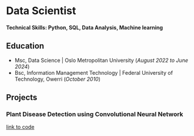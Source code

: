 # Data Scientist

#### Technical Skills: Python, SQL, Data Analysis, Machine learning

## Education
- Msc, Data Science |                      Oslo Metropolitan University (_August 2022 to June 2024_)								       		             		
- Bsc, Information Management Technology | Federal University of Technology, Owerri (_October 2010_)

## Projects
### Plant Disease Detection using Convolutional Neural Network

[link to code](https://colab.research.google.com/drive/1JEZObX3Edv-vlxJByuZY4JI24p1j0acd#scrollTo=L4uMifr__aDc)

